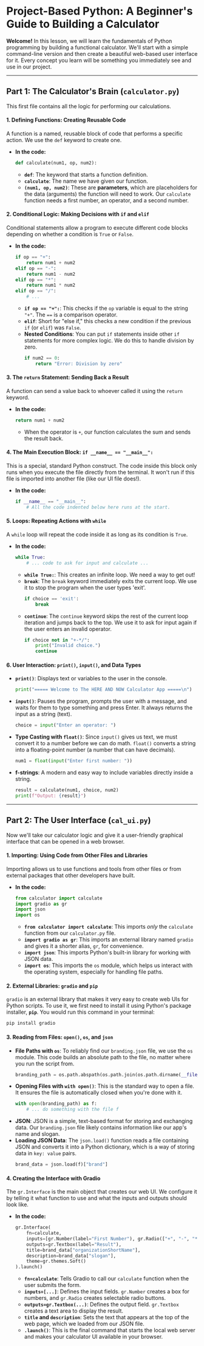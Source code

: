 # Project-Based Python: A Beginner's Guide to Building a Calculator

**Welcome!** In this lesson, we will learn the fundamentals of Python programming by building a functional calculator. We'll start with a simple command-line version and then create a beautiful web-based user interface for it. Every concept you learn will be something you immediately see and use in our project.

---

## Part 1: The Calculator's Brain (`calculator.py`)

This first file contains all the logic for performing our calculations.

#### 1. Defining Functions: Creating Reusable Code
A function is a named, reusable block of code that performs a specific action. We use the `def` keyword to create one.

*   **In the code:**
    ```python
    def calculate(num1, op, num2):
    ```
    *   **`def`**: The keyword that starts a function definition.
    *   **`calculate`**: The name we have given our function.
    *   **`(num1, op, num2)`**: These are **parameters**, which are placeholders for the data (arguments) the function will need to work. Our `calculate` function needs a first number, an operator, and a second number.

#### 2. Conditional Logic: Making Decisions with `if` and `elif`
Conditional statements allow a program to execute different code blocks depending on whether a condition is `True` or `False`.

*   **In the code:**
    ```python
    if op == "+":
        return num1 + num2
    elif op == "-":
        return num1 - num2
    elif op == "*":
        return num1 * num2
    elif op == "/":
        # ...
    ```
    *   **`if op == "+":`**: This checks if the `op` variable is equal to the string `"+"`. The `==` is a comparison operator.
    *   **`elif`**: Short for "else if," this checks a new condition if the previous `if` (or `elif`) was `False`.
    *   **Nested Conditions**: You can put `if` statements inside other `if` statements for more complex logic. We do this to handle division by zero.
        ```python
        if num2 == 0:
            return "Error: Division by zero"
        ```

#### 3. The `return` Statement: Sending Back a Result
A function can send a value back to whoever called it using the `return` keyword.

*   **In the code:**
    ```python
    return num1 + num2
    ```
    *   When the operator is `+`, our function calculates the sum and sends the result back.

#### 4. The Main Execution Block: `if __name__ == "__main__":`
This is a special, standard Python construct. The code inside this block only runs when you execute the file directly from the terminal. It won't run if this file is imported into another file (like our UI file does!).

*   **In the code:**
    ```python
    if __name__ == "__main__":
        # All the code indented below here runs at the start.
    ```

#### 5. Loops: Repeating Actions with `while`
A `while` loop will repeat the code inside it as long as its condition is `True`.

*   **In the code:**
    ```python
    while True:
        # ... code to ask for input and calculate ...
    ```
    *   **`while True:`**: This creates an infinite loop. We need a way to get out!
    *   **`break`**: The `break` keyword immediately exits the current loop. We use it to stop the program when the user types 'exit'.
        ```python
        if choice == 'exit':
            break
        ```
    *   **`continue`**: The `continue` keyword skips the rest of the current loop iteration and jumps back to the top. We use it to ask for input again if the user enters an invalid operator.
        ```python
        if choice not in "+-*/":
            print("Invalid choice.")
            continue
        ```

#### 6. User Interaction: `print()`, `input()`, and Data Types
*   **`print()`**: Displays text or variables to the user in the console.
    ```python
    print("===== Welcome to The HERE AND NOW Calculator App =====\n")
    ```
*   **`input()`**: Pauses the program, prompts the user with a message, and waits for them to type something and press Enter. It always returns the input as a string (text).
    ```python
    choice = input("Enter an operator: ")
    ```
*   **Type Casting with `float()`**: Since `input()` gives us text, we must convert it to a number before we can do math. `float()` converts a string into a floating-point number (a number that can have decimals).
    ```python
    num1 = float(input("Enter first number: "))
    ```
*   **f-strings**: A modern and easy way to include variables directly inside a string.
    ```python
    result = calculate(num1, choice, num2)
    print(f"Output: {result}")
    ```

---

## Part 2: The User Interface (`cal_ui.py`)

Now we'll take our calculator logic and give it a user-friendly graphical interface that can be opened in a web browser.

#### 1. Importing: Using Code from Other Files and Libraries
Importing allows us to use functions and tools from other files or from external packages that other developers have built.

*   **In the code:**
    ```python
    from calculator import calculate
    import gradio as gr
    import json
    import os
    ```
    *   **`from calculator import calculate`**: This imports *only* the `calculate` function from our `calculator.py` file.
    *   **`import gradio as gr`**: This imports an external library named `gradio` and gives it a shorter alias, `gr`, for convenience.
    *   **`import json`**: This imports Python's built-in library for working with JSON data.
    *   **`import os`**: This imports the `os` module, which helps us interact with the operating system, especially for handling file paths.

#### 2. External Libraries: `gradio` and `pip`
`gradio` is an external library that makes it very easy to create web UIs for Python scripts. To use it, we first need to install it using Python's package installer, **`pip`**. You would run this command in your terminal:
```bash
pip install gradio
```

#### 3. Reading from Files: `open()`, `os`, and `json`
*   **File Paths with `os`**: To reliably find our `branding.json` file, we use the `os` module. This code builds an absolute path to the file, no matter where you run the script from.
    ```python
    branding_path = os.path.abspath(os.path.join(os.path.dirname(__file__), '..', 'branding.json'))
    ```
*   **Opening Files with `with open()`**: This is the standard way to open a file. It ensures the file is automatically closed when you're done with it.
    ```python
    with open(branding_path) as f:
        # ... do something with the file f
    ```
*   **JSON**: JSON is a simple, text-based format for storing and exchanging data. Our `branding.json` file likely contains information like our app's name and slogan.
*   **Loading JSON Data**: The `json.load()` function reads a file containing JSON and converts it into a Python dictionary, which is a way of storing data in `key: value` pairs.
    ```python
    brand_data = json.load(f)["brand"]
    ```

#### 4. Creating the Interface with Gradio
The `gr.Interface` is the main object that creates our web UI. We configure it by telling it what function to use and what the inputs and outputs should look like.

*   **In the code:**
    ```python
    gr.Interface(
        fn=calculate,
        inputs=[gr.Number(label="First Number"), gr.Radio(["+", "-", "*", "/"], label="Operation"), gr.Number(label="Second Number")],
        outputs=gr.Textbox(label="Result"),
        title=brand_data["organizationShortName"],
        description=brand_data["slogan"],
        theme=gr.themes.Soft()
    ).launch()
    ```
    *   **`fn=calculate`**: Tells Gradio to call our `calculate` function when the user submits the form.
    *   **`inputs=[...]`**: Defines the input fields. `gr.Number` creates a box for numbers, and `gr.Radio` creates selectable radio buttons.
    *   **`outputs=gr.Textbox(...)`**: Defines the output field. `gr.Textbox` creates a text area to display the result.
    *   **`title` and `description`**: Sets the text that appears at the top of the web page, which we loaded from our JSON file.
    *   **`.launch()`**: This is the final command that starts the local web server and makes your calculator UI available in your browser.